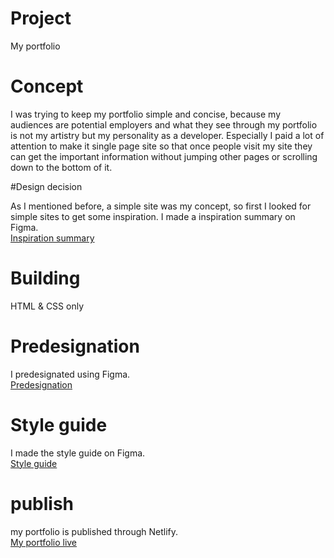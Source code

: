 # Project

My portfolio

# Concept 

I was trying to keep my portfolio simple and concise, because my audiences are potential employers and what they see through my portfolio is not my artistry but my personality as a developer. Especially I paid a lot of attention to make it single page site so that once people visit my site they can get the important information without jumping other pages or scrolling down to the bottom of it.

#Design decision

As I mentioned before, a simple site was my concept, so first I looked for simple sites to get some inspiration.
I made a inspiration summary on Figma.  
[Inspiration summary](https://www.figma.com/file/FHXKnStMBE69rkseDEFpTgpw/Inspiration)

# Building

HTML & CSS only

# Predesignation

I predesignated using Figma.  
[Predesignation](https://www.figma.com/file/BEKJn47YQf54xU0tQdh70NXO/%EF%BC%B0%EF%BD%8F%EF%BD%92%EF%BD%94%EF%BD%86%EF%BD%8F%EF%BD%8C%EF%BD%89%EF%BD%8F)

# Style guide
I made the style guide on Figma.  
[Style guide](https://www.figma.com/file/TR3NKp1BxX0V7DLQZmQKaieG/Portfolio-design-guide)
# publish
my portfolio is published through Netlify.  
[My portfolio live](https://mizukiportfolio.netlify.com)
